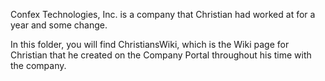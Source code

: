 Confex Technologies, Inc. is a company that Christian had worked at for a year and some change. 

In this folder, you will find ChristiansWiki, which is the Wiki page for Christian that he created on the Company Portal throughout his time with the company.  
